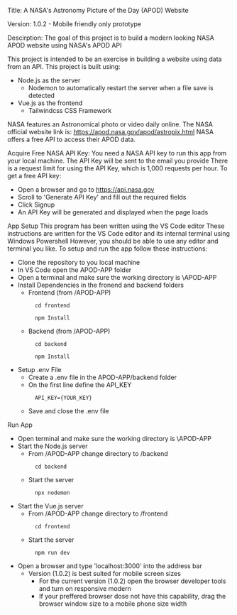 Title:
  A NASA's Astronomy Picture of the Day (APOD) Website

Version:
  1.0.2 - Mobile friendly only prototype

Descirption:
  The goal of this project is to build a modern looking NASA APOD website using NASA's APOD API 

  This project is intended to be an exercise in building a website using data from an API.
  This project is built using: 
  - Node.js as the server 
    - Nodemon to automatically restart the server when a file save is detected
  - Vue.js as the frontend
    - Tailwindcss CSS Framework
      
  NASA features an Astronomical photo or video daily online.
  The NASA official website link is: https://apod.nasa.gov/apod/astropix.html
  NASA offers a free API to access their APOD data.

Acquire Free NASA API Key:
  You need a NASA API key to run this app from your local machine. 
  The API Key will be sent to the email you provide
  There is a request limit for using the API Key, which is 1,000 requests per hour.
  To get a free API key:
  - Open a browser and go to https://api.nasa.gov
  - Scroll to 'Generate API Key' and fill out the required fields
  - Click Signup
  - An API Key will be generated and displayed when the page loads
    
App Setup
  This program has been written using the VS Code editor
  These instructions are written for the VS Code editor and its internal terminal using Windows Powershell
  However, you should be able to use any editor and terminal you like.
  To setup and run the app follow these instructions: 
  - Clone the repository to you local machine
  - In VS Code open the APOD-APP folder
  - Open a terminal and make sure the working directory is \APOD-APP
  - Install Dependencies in the fronend and backend folders
    - Frontend (from /APOD-APP)
      ```
        cd frontend
      ```
      ```
        npm Install
      ```
    - Backend (from /APOD-APP)
      ```
        cd backend
      ```
      ```
        npm Install
      ```
  - Setup .env File
    - Create a .env file in the APOD-APP/backend folder
    - On the first line define the API_KEY
      ```env
        API_KEY={YOUR_KEY}
      ```
    - Save and close the .env file

Run App
  - Open terminal and make sure the working directory is \APOD-APP
  - Start the Node.js server
    - From /APOD-APP change directory to /backend
      ```
        cd backend
      ```
    - Start the server
      ```
        npx nodemon
      ```
  - Start the Vue.js server
    - From /APOD-APP change directory to /frontend
      ```
        cd frontend
      ```
    - Start the server
      ```
        npm run dev
      ```
  - Open a browser and type 'localhost:3000' into the address bar
    - Version (1.0.2) is best suited for mobile screen sizes 
      - For the current version (1.0.2) open the browser developer tools and turn on responsive modern
      - If your preffered browser dose not have this capability, drag the browser window size to a mobile phone size width
    